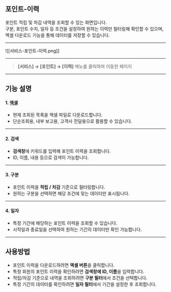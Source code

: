 ## 포인트-이력

포인트 적립 및 차감 내역을 조회할 수 있는 화면입니다.  
구분, 포인트 수치, 일자 등 조건을 설정하여 원하는 이력만 필터링해 확인할 수 있으며, 엑셀 다운로드 기능을 통해 데이터를 저장할 수 있습니다.  

***

![[서비스-포인트-이력.png]]

***

> **[서비스] → [포인트] → [이력]** 메뉴를 클릭하여 이동한 페이지  

***

## 기능 설명

#### 1. [엑셀](엑셀.md)
- 현재 조회된 목록을 엑셀 파일로 다운로드합니다.  
- 단순조회용, 내부 보고용, 고객사 전달용으로 활용할 수 있습니다.  

***

#### 2. 검색
- **검색창**에 키워드를 입력해 포인트 이력을 조회합니다.  
- ID, 이름, 내용 등으로 검색이 가능합니다.  

***

#### 3. 구분
- 포인트 이력을 **적립 / 차감** 기준으로 필터링합니다.  
- 원하는 구분을 선택하면 해당 조건에 맞는 데이터만 표시됩니다.  

***

#### 4. 일자
- 특정 기간에 해당하는 포인트 이력을 조회할 수 있습니다.  
- 시작일과 종료일을 선택하여 원하는 기간의 데이터만 확인 가능합니다.  

***

## 사용방법
- 포인트 이력을 다운로드하려면 **엑셀 버튼**을 클릭합니다.  
- 특정 회원의 포인트 이력을 확인하려면 **검색창에 ID, 이름**을 입력합니다.  
- 적립/차감 기준으로 내역을 조회하려면 **구분 필터**에서 조건을 선택합니다.  
- 특정 기간의 데이터를 확인하려면 **일자 필터**에서 기간을 설정한 후 조회합니다.  
